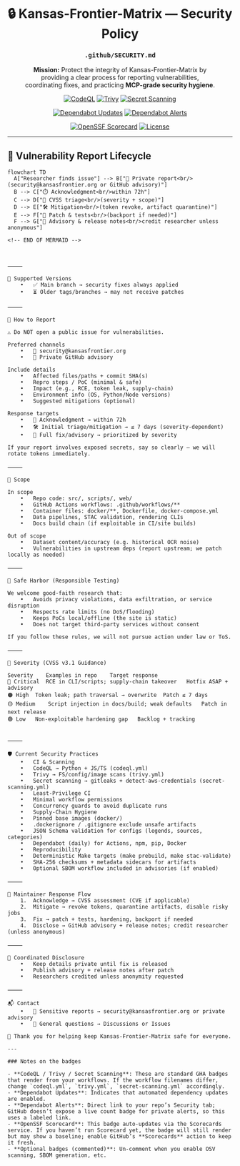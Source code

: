 <div align="center">

# 🔒 Kansas-Frontier-Matrix — Security Policy  
### `.github/SECURITY.md`

**Mission:** Protect the integrity of Kansas-Frontier-Matrix by  
providing a clear process for reporting vulnerabilities,  
coordinating fixes, and practicing **MCP-grade security hygiene**.

<!-- Core security CI -->
[![CodeQL](https://github.com/bartytime4life/Kansas-Frontier-Matrix/actions/workflows/codeql.yml/badge.svg)](../../actions/workflows/codeql.yml)
[![Trivy](https://github.com/bartytime4life/Kansas-Frontier-Matrix/actions/workflows/trivy.yml/badge.svg)](../../actions/workflows/trivy.yml)
[![Secret Scanning](https://github.com/bartytime4life/Kansas-Frontier-Matrix/actions/workflows/secret-scanning.yml/badge.svg)](../../actions/workflows/secret-scanning.yml)

<!-- Dependency hygiene -->
[![Dependabot Updates](https://img.shields.io/badge/Dependabot-enabled-brightgreen?logo=dependabot)](../../network/updates)
[![Dependabot Alerts](https://img.shields.io/badge/Alerts-View%20in%20Security%20tab-orange?logo=github)](../../security/dependabot)

<!-- Ecosystem / posture -->
[![OpenSSF Scorecard](https://api.securityscorecards.dev/projects/github.com/bartytime4life/Kansas-Frontier-Matrix/badge)](https://securityscorecards.dev/viewer/?uri=github.com/bartytime4life/Kansas-Frontier-Matrix)
[![License](https://img.shields.io/github/license/bartytime4life/Kansas-Frontier-Matrix?color=0A7BBB)](../../blob/main/LICENSE)

<!-- Optional / enable then uncomment
[![OSV Scanner](https://img.shields.io/badge/OSV%20Scanner-enabled-0A7BBB?logo=open-source-initiative)](https://osv.dev/)
[![SBOM](https://img.shields.io/badge/SBOM-available-0A7BBB?logo=dependabot)](../../releases)
[![CIS Benchmarks](https://img.shields.io/badge/CIS%20Benchmarks-in%20CI-0A7BBB)](#)
-->

</div>

---

## 🔄 Vulnerability Report Lifecycle

```mermaid
flowchart TD
  A["Researcher finds issue"] --> B["🔐 Private report<br/>(security@kansasfrontier.org or GitHub advisory)"]
  B --> C["⏱️ Acknowledgment<br/>within 72h"]
  C --> D["🧮 CVSS triage<br/>(severity + scope)"]
  D --> E["🛠️ Mitigation<br/>(token revoke, artifact quarantine)"]
  E --> F["🔧 Patch & tests<br/>(backport if needed)"]
  F --> G["📢 Advisory & release notes<br/>credit researcher unless anonymous"]

<!-- END OF MERMAID -->



⸻

📌 Supported Versions
	•	✅ Main branch → security fixes always applied
	•	⏳ Older tags/branches → may not receive patches

⸻

📨 How to Report

⚠️ Do NOT open a public issue for vulnerabilities.

Preferred channels
	•	📧 security@kansasfrontier.org
	•	🔐 Private GitHub advisory

Include details
	•	Affected files/paths + commit SHA(s)
	•	Repro steps / PoC (minimal & safe)
	•	Impact (e.g., RCE, token leak, supply-chain)
	•	Environment info (OS, Python/Node versions)
	•	Suggested mitigations (optional)

Response targets
	•	📨 Acknowledgment → within 72h
	•	🛠️ Initial triage/mitigation → ≤ 7 days (severity-dependent)
	•	🔧 Full fix/advisory → prioritized by severity

If your report involves exposed secrets, say so clearly — we will rotate tokens immediately.

⸻

🎯 Scope

In scope
	•	Repo code: src/, scripts/, web/
	•	GitHub Actions workflows: .github/workflows/**
	•	Container files: docker/**, Dockerfile, docker-compose.yml
	•	Data pipelines, STAC validation, rendering CLIs
	•	Docs build chain (if exploitable in CI/site builds)

Out of scope
	•	Dataset content/accuracy (e.g. historical OCR noise)
	•	Vulnerabilities in upstream deps (report upstream; we patch locally as needed)

⸻

🤝 Safe Harbor (Responsible Testing)

We welcome good-faith research that:
	•	Avoids privacy violations, data exfiltration, or service disruption
	•	Respects rate limits (no DoS/flooding)
	•	Keeps PoCs local/offline (the site is static)
	•	Does not target third-party services without consent

If you follow these rules, we will not pursue action under law or ToS.

⸻

🧮 Severity (CVSS v3.1 Guidance)

Severity	Examples in repo	Target response
🔴 Critical	RCE in CLI/scripts; supply-chain takeover	Hotfix ASAP + advisory
🟠 High	Token leak; path traversal → overwrite	Patch ≤ 7 days
🟡 Medium	Script injection in docs/build; weak defaults	Patch in next release
🟢 Low	Non-exploitable hardening gap	Backlog + tracking


⸻

🛡️ Current Security Practices
	•	CI & Scanning
	•	CodeQL → Python + JS/TS (codeql.yml)
	•	Trivy → FS/config/image scans (trivy.yml)
	•	Secret scanning → gitleaks + detect-aws-credentials (secret-scanning.yml)
	•	Least-Privilege CI
	•	Minimal workflow permissions
	•	Concurrency guards to avoid duplicate runs
	•	Supply-Chain Hygiene
	•	Pinned base images (docker/)
	•	.dockerignore / .gitignore exclude unsafe artifacts
	•	JSON Schema validation for configs (legends, sources, categories)
	•	Dependabot (daily) for Actions, npm, pip, Docker
	•	Reproducibility
	•	Deterministic Make targets (make prebuild, make stac-validate)
	•	SHA-256 checksums + metadata sidecars for artifacts
	•	Optional SBOM workflow included in advisories (if enabled)

⸻

🔧 Maintainer Response Flow
	1.	Acknowledge → CVSS assessment (CVE if applicable)
	2.	Mitigate → revoke tokens, quarantine artifacts, disable risky jobs
	3.	Fix → patch + tests, hardening, backport if needed
	4.	Disclose → GitHub advisory + release notes; credit researcher (unless anonymous)

⸻

📢 Coordinated Disclosure
	•	Keep details private until fix is released
	•	Publish advisory + release notes after patch
	•	Researchers credited unless anonymity requested

⸻

📬 Contact
	•	📨 Sensitive reports → security@kansasfrontier.org or private advisory
	•	💬 General questions → Discussions or Issues

🙏 Thank you for helping keep Kansas-Frontier-Matrix safe for everyone.

---

### Notes on the badges

- **CodeQL / Trivy / Secret Scanning**: These are standard GHA badges that render from your workflows. If the workflow filenames differ, change `codeql.yml`, `trivy.yml`, `secret-scanning.yml` accordingly.
- **Dependabot Updates**: Indicates that automated dependency updates are enabled.
- **Dependabot Alerts**: Direct link to your repo’s Security tab; GitHub doesn’t expose a live count badge for private alerts, so this uses a labeled link.
- **OpenSSF Scorecard**: This badge auto-updates via the Scorecards service. If you haven’t run Scorecard yet, the badge will still render but may show a baseline; enable GitHub’s **Scorecards** action to keep it fresh.
- **Optional badges (commented)**: Un-comment when you enable OSV scanning, SBOM generation, etc.